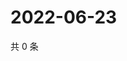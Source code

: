 # 2022-06-23

共 0 条

<!-- BEGIN WEIBO -->
<!-- 最后更新时间 Thu Jun 23 2022 01:29:30 GMT+0800 (China Standard Time) -->

<!-- END WEIBO -->
